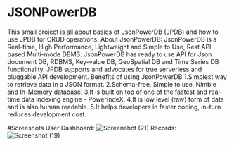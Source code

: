 # JSONPowerDB
This small project is all about basics of JsonPowerDB (JPDB) and how to use JPDB for CRUD operations.
About JsonPowerDB:
JsonPowerDB is a Real-time, High Performance, Lightweight and Simple to Use, Rest API based Multi-mode DBMS. JsonPowerDB has ready to use API for Json document DB, RDBMS, Key-value DB, GeoSpatial DB and Time Series DB functionality. JPDB supports and advocates for true serverless and pluggable API development.
Benefits of using JsonPowerDB
1.Simplest way to retrieve data in a JSON format.
2.Schema-free, Simple to use, Nimble and In-Memory database.
3.It is built on top of one of the fastest and real-time data indexing engine - PowerIndeX.
4.It is low level (raw) form of data and is also human readable.
5.It helps developers in faster coding, in-turn reduces development cost.

#Screeshots
User Dashboard:
![Screenshot (21)](https://user-images.githubusercontent.com/56549326/111952166-beaee980-8b0a-11eb-9b76-f0d6cd2c9870.png)
Records:
![Screenshot (19)](https://user-images.githubusercontent.com/56549326/111952252-d9815e00-8b0a-11eb-943c-c91c7f3cbee3.png)
